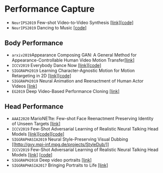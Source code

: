 # Performance Capture
* `NeurIPS2019` Few-shot Video-to-Video Synthesis [[link]](https://nvlabs.github.io/few-shot-vid2vid/)[[code]](https://github.com/NVlabs/few-shot-vid2vid)
* `NeurIPS2019` Dancing to Music [[code]](https://github.com/NVlabs/Dancing2Music)

## Body Performance
* `arxiv2019`Appearance Composing GAN: A General Method for Appearance-Controllable Human Video Motion Transfer[[link]](https://arxiv.org/pdf/1911.10672.pdf)
* `ICCV2019` Everybody Dance Now [[link]](https://carolineec.github.io/everybody_dance_now/)[[code]](https://carolineec.github.io/everybody_dance_now/#code)
* `SIGGRAPH2019` Learning Character-Agnostic Motion for Motion Retargeting in 2D [[link]](https://motionretargeting2d.github.io/)[[code]](https://github.com/ChrisWu1997/2D-Motion-Retargeting)
* `SIGGRAPH2019` Neural Animation and Reenactment of Human Actor Videos [[link]](http://gvv.mpi-inf.mpg.de/projects/wxu/HumanReenactment/)
* `EG2019` Deep Video-Based Performance Cloning [[link]](https://arxiv.org/abs/1808.06847)

## Head Performance
* `AAAI2020` MarioNETte: Few-shot Face Reenactment Preserving Identity of Unseen Targets [[link]](https://hyperconnect.github.io/MarioNETte/)
* `ICCV2019` Few-Shot Adversarial Learning of Realistic Neural Talking Head Models [[link]](https://arxiv.org/abs/1905.08233v1)[[code]](https://github.com/grey-eye/talking-heads)[[code]](https://github.com/vincent-thevenin/Realistic-Neural-Talking-Head-Models)
* `SIGGRAPHASIA2019` Neural Style-Preserving Visual Dubbing [[http://gvv.mpi-inf.mpg.de/projects/StyleDub/]]
* `ICCV2019` Few-Shot Adversarial Learning of Realistic Neural Talking Head Models [[link]](https://arxiv.org/pdf/1905.08233v2.pdf) [[code]](https://github.com/vincent-thevenin/Realistic-Neural-Talking-Head-Models)
* `SIGGRAPH2018` Deep video portraits [[link]](https://gvv.mpi-inf.mpg.de/projects/DeepVideoPortraits/)
* `SIGGRAPHASIA2017` Bringing Portraits to Life [[link]](http://cs.tau.ac.il/~averbuch1/portraitslife/index.htm)

